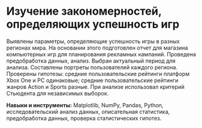 # Изучение закономерностей, определяющих успешность игр
Выявлены параметры, определяющие успешность игры в разных регионах мира. На
основании этого подготовлен отчет для магазина компьютерных игр для планирования
рекламных кампаний. Проведена предобработка данных, анализ. Выбран актуальный
период для анализа. Составлены портреты пользователей каждого региона. Проверены
гипотезы: средние пользовательские рейтинги платформ Xbox One и PC одинаковые;
средние пользовательские рейтинги жанров Action и Sports разные. При анализе использовал критерий Стьюдента для независимых выборок.

**Навыки и инструменты:** Matplotlib, NumPy, Pandas, Python, исследовательский анализ данных, описательная статистика, предобработка данных, проверка статистических гипотез.
